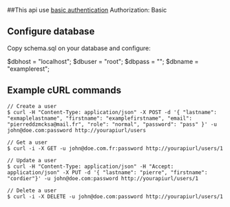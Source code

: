 ##This api use <a href="http://en.wikipedia.org/wiki/Basic_access_authentication">basic authentication</a> 
    Authorization: Basic

## Configure database
<p>Copy schema.sql on your database and configure:</p>
    $dbhost = "localhost";
    $dbuser = "root";
    $dbpass = "";
    $dbname = "examplerest";
    

## Example cURL commands
    // Create a user
    $ curl -H "Content-Type: application/json" -X POST -d '{ "lastname": "exmaplelastname", "firstname": "examplefirstname", "email": "pierreddzmcksa@mail.fr", "role": "normal", "password": "pass" }' -u john@doe.com:password http://yourapiurl/users

    // Get a user
    $ curl -i -X GET -u john@doe.com.fr:password http://yourapiurl/users/1

    // Update a user
    $ curl -H "Content-Type: application/json" -H "Accept: application/json" -X PUT -d '{ "lastname": "pierre", "firstname": "cordier"}' -u john@doe.com:password http://yourapiurl/users/1

    // Delete a user
    $ curl -i -X DELETE -u john@doe.com:password http://yourapiurl/users/1

